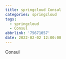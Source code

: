 ```yaml
---
title: springcloud Consul
categories: springcloud
tags:
  - springcloud
  - Consul
abbrlink: '75671057'
date: 2022-02-02 12:00:00
---
```

Consul